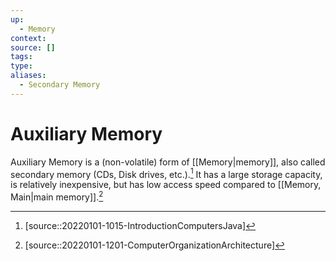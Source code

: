 ```yaml
---
up:
  - Memory
context:
source: []
tags: 
type:
aliases:
  - Secondary Memory
---
```


# Auxiliary Memory

Auxiliary Memory is a (non-volatile) form of [[Memory|memory]], also called secondary memory (CDs, Disk drives, etc.).[^1] It has a large storage capacity, is relatively inexpensive, but has low access speed compared to [[Memory, Main|main memory]].[^2]

[^1]: [source::20220101-1015-IntroductionComputersJava]
[^2]: [source::20220101-1201-ComputerOrganizationArchitecture]
